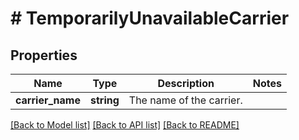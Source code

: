 # # TemporarilyUnavailableCarrier

## Properties

Name | Type | Description | Notes
------------ | ------------- | ------------- | -------------
**carrier_name** | **string** | The name of the carrier. |

[[Back to Model list]](../../README.md#models) [[Back to API list]](../../README.md#endpoints) [[Back to README]](../../README.md)
